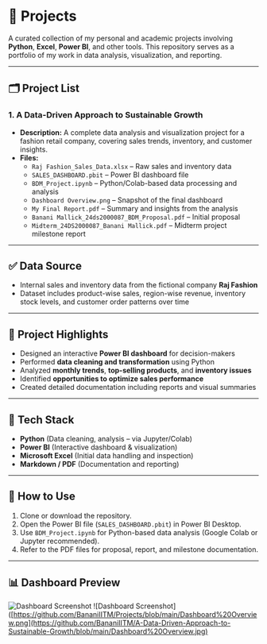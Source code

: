 # 📁 Projects

A curated collection of my personal and academic projects involving **Python**, **Excel**, **Power BI**, and other tools. This repository serves as a portfolio of my work in data analysis, visualization, and reporting.

---

## 🗂️ Project List

### 1. **A Data-Driven Approach to Sustainable Growth**
- **Description:** A complete data analysis and visualization project for a fashion retail company, covering sales trends, inventory, and customer insights.
- **Files:**
  - `Raj Fashion_Sales_Data.xlsx` – Raw sales and inventory data
  - `SALES_DASHBOARD.pbit` – Power BI dashboard file
  - `BDM_Project.ipynb` – Python/Colab-based data processing and analysis
  - `Dashboard Overview.png` – Snapshot of the final dashboard
  - `My Final Report.pdf` – Summary and insights from the analysis
  - `Banani Mallick_24ds2000087_BDM_Proposal.pdf` – Initial proposal
  - `Midterm_24DS2000087_Banani Mallick.pdf` – Midterm project milestone report

---

## ✅ Data Source

- Internal sales and inventory data from the fictional company **Raj Fashion**
- Dataset includes product-wise sales, region-wise revenue, inventory stock levels, and customer order patterns over time

---

## 🌟 Project Highlights

- Designed an interactive **Power BI dashboard** for decision-makers
- Performed **data cleaning and transformation** using Python
- Analyzed **monthly trends**, **top-selling products**, and **inventory issues**
- Identified **opportunities to optimize sales performance**
- Created detailed documentation including reports and visual summaries

---

## 🔧 Tech Stack

- **Python** (Data cleaning, analysis – via Jupyter/Colab)
- **Power BI** (Interactive dashboard & visualization)
- **Microsoft Excel** (Initial data handling and inspection)
- **Markdown / PDF** (Documentation and reporting)

---

## 🚀 How to Use

1. Clone or download the repository.
2. Open the Power BI file (`SALES_DASHBOARD.pbit`) in Power BI Desktop.
3. Use `BDM_Project.ipynb` for Python-based data analysis (Google Colab or Jupyter recommended).
4. Refer to the PDF files for proposal, report, and milestone documentation.

---
## 📊 Dashboard Preview

![Dashboard Screenshot](https://github.com/BananiIITM/Projects/blob/main/Dashboard%20Overview.png)
![Dashboard Screenshot]([https://github.com/BananiIITM/Projects/blob/main/Dashboard%20Overview.png](https://github.com/BananiIITM/A-Data-Driven-Approach-to-Sustainable-Growth/blob/main/Dashboard%20Overview.jpg)


